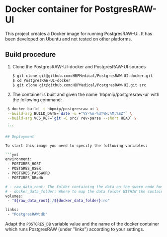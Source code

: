 # Docker container for PostgresRAW-UI

This project creates a Docker image for running PostgresRAW-UI. It has been developed on Ubuntu and not tested on other platforms.

## Build procedure

 1. Clone the PostgresRAW-UI-docker and PostgresRAW-UI sources
    
    ```sh
    $ git clone git@github.com:HBPMedical/PostgresRAW-UI-docker.git
    $ cd PostgresRAW-UI-docker
    $ git clone git@github.com:HBPMedical/PostgresRAW-UI.git src
    ```

 2. The container is built and given the name 'hbpmip/postgresraw-ui' with the following command:
    
   ```sh
    $ docker build -t hbpmip/postgresraw-ui \
    --build-arg BUILD_DATE=`date -u +"%Y-%m-%dT%H:%M:%SZ"` \
    --build-arg VCS_REF=`git -C src/ rev-parse --short HEAD` \
    .
    ```

## Deployment

To start this image you need to specify the following variables:

  ```yml
   environment:
    - POSTGRES_HOST
    - POSTGRES_USER
    - POSTGRES_PASSWORD
    - POSTGRES_DB=db
  
   # - raw_data_root: The folder containing the data on the swarm node host
   # - docker_data_folder: Where to map the data folder WITHIN the containers
   volumes:
    - "${raw_data_root}:/${docker_data_folder}:ro"
  
   links:
    - "PostgresRAW:db"
  ```

Adapt the ```POSTGRES_DB``` variable value and the name of the docker container which runs PostgresRAW (under "links") according to your settings.
